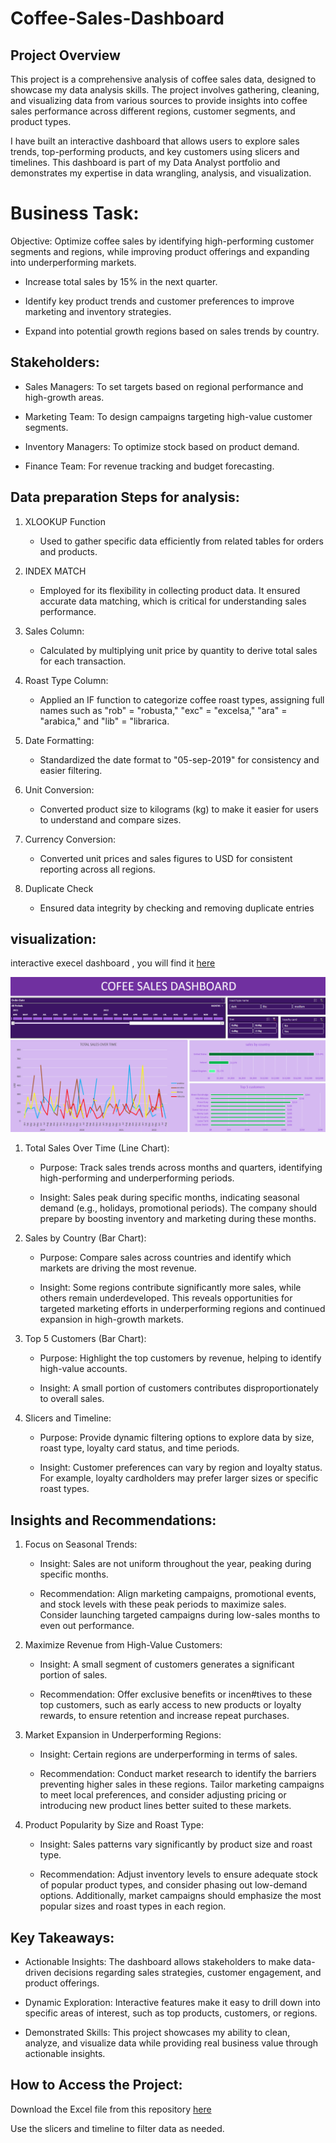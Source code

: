 # Coffee-Sales-Dashboard

## Project Overview

This project is a comprehensive analysis of coffee sales data, designed to showcase my data analysis skills. The project involves gathering, cleaning, and visualizing data from various sources to provide insights into coffee sales performance across different regions, customer segments, and product types.

I have built an interactive dashboard that allows users to explore sales trends, top-performing products, and key customers using slicers and timelines. This dashboard is part of my Data Analyst portfolio and demonstrates my expertise in data wrangling, analysis, and visualization.

# Business Task:
 Objective: Optimize coffee sales by identifying high-performing customer segments and regions, while improving product offerings and expanding into underperforming markets.

  - Increase total sales by 15% in the next quarter.

  - Identify key product trends and customer preferences to improve marketing and inventory strategies.

  - Expand into potential growth regions based on sales trends by country.

## Stakeholders:

  - Sales Managers: To set targets based on regional performance and high-growth areas.

  - Marketing Team: To design campaigns targeting high-value customer segments.

  - Inventory Managers: To optimize stock based on product demand.

  - Finance Team: For revenue tracking and budget forecasting.

## Data preparation Steps for analysis:

1. XLOOKUP Function
   - Used to gather specific data efficiently from related tables for orders and products.

2. INDEX MATCH
   - Employed for its flexibility in collecting product data. It ensured accurate data matching, which is critical for understanding sales performance.

3. Sales Column:
   - Calculated by multiplying unit price by quantity to derive total sales for each transaction.

4. Roast Type Column:
   - Applied an IF function to categorize coffee roast types, assigning full names such as "rob" = "robusta," "exc" = "excelsa," "ara" = "arabica," and "lib" = "librarica.
  
5. Date Formatting:
   - Standardized the date format to "05-sep-2019" for consistency and easier filtering.

6. Unit Conversion:
   - Converted product size to kilograms (kg) to make it easier for users to understand and compare sizes.
  
7. Currency Conversion:
   - Converted unit prices and sales figures to USD for consistent reporting across all regions.

8. Duplicate Check
   - Ensured data integrity by checking and removing duplicate entries


## visualization:
interactive execel dashboard , you will find it [here](https://github.com/raifismail/Coffee-Sales-Dashboard-USING-EXCEL/blob/93290923965cecd5262e065171c079e88830997b/NEW%20COFFEE%20PROJECT.xlsx)

![dashboard excel](https://github.com/raifismail/Coffee-Sales-Dashboard-USING-EXCEL/blob/8a4bbfcbc4028697fff057d565d09233b0534ae1/Screenshot%202024-10-20%20132130.png)

1. Total Sales Over Time (Line Chart):
    - Purpose: Track sales trends across months and quarters, identifying high-performing and underperforming periods.
  
    - Insight: Sales peak during specific months, indicating seasonal demand (e.g., holidays, promotional periods). The company should prepare by boosting inventory and 
      marketing during these months.

2. Sales by Country (Bar Chart):
    - Purpose: Compare sales across countries and identify which markets are driving the most revenue.
  
    - Insight: Some regions contribute significantly more sales, while others remain underdeveloped. This reveals opportunities for targeted marketing efforts in 
      underperforming regions and continued expansion in high-growth markets.

3. Top 5 Customers (Bar Chart):
    - Purpose: Highlight the top customers by revenue, helping to identify high-value accounts.
      
    - Insight: A small portion of customers contributes disproportionately to overall sales.

4. Slicers and Timeline:
    - Purpose: Provide dynamic filtering options to explore data by size, roast type, loyalty card status, and time periods.
  
    - Insight: Customer preferences can vary by region and loyalty status. For example, loyalty cardholders may prefer larger sizes or specific roast types.
  

## Insights and Recommendations:

1. Focus on Seasonal Trends:
   
   - Insight: Sales are not uniform throughout the year, peaking during specific months.
     
   - Recommendation: Align marketing campaigns, promotional events, and stock levels with these peak periods to maximize sales. Consider launching targeted campaigns during 
     low-sales months to even out performance.

2. Maximize Revenue from High-Value Customers:

   - Insight: A small segment of customers generates a significant portion of sales.
     
   - Recommendation: Offer exclusive benefits or incen#tives to these top customers, such as early access to new products or loyalty rewards, to ensure retention and 
     increase repeat purchases.
      
3. Market Expansion in Underperforming Regions:

   - Insight: Certain regions are underperforming in terms of sales.
     
   - Recommendation: Conduct market research to identify the barriers preventing higher sales in these regions. Tailor marketing campaigns to meet local preferences, and 
     consider adjusting pricing or introducing new product lines better suited to these markets.

4. Product Popularity by Size and Roast Type:

   - Insight: Sales patterns vary significantly by product size and roast type.
     
   - Recommendation: Adjust inventory levels to ensure adequate stock of popular product types, and consider phasing out low-demand options. Additionally, market campaigns 
     should emphasize the most popular sizes and roast types in each region.

## Key Takeaways:

   - Actionable Insights: The dashboard allows stakeholders to make data-driven decisions regarding sales strategies, customer engagement, and product offerings.
     
   - Dynamic Exploration: Interactive features make it easy to drill down into specific areas of interest, such as top products, customers, or regions.
     
   - Demonstrated Skills: This project showcases my ability to clean, analyze, and visualize data while providing real business value through actionable insights.

## How to Access the Project:

Download the Excel file from this repository [here](https://github.com/raifismail/Coffee-Sales-Dashboard-USING-EXCEL/blob/c3ba97c72eb440e04d58479185b39ec2fdebb5fb/coffeeOrdersData.xlsx)

Use the slicers and timeline to filter data as needed.


  
